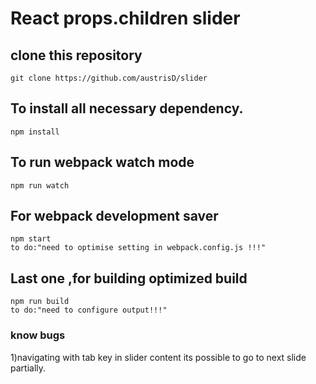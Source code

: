 # React props.children slider

## clone this repository
    git clone https://github.com/austrisD/slider

## To install all necessary dependency.
    npm install 

## To run webpack watch mode
    npm run watch

## For webpack development saver 
    npm start     
    to do:"need to optimise setting in webpack.config.js !!!"

## Last one ,for building optimized build
    npm run build
    to do:"need to configure output!!!"



### know bugs 
1)navigating with tab key in slider content its possible to go to next slide partially.


    

